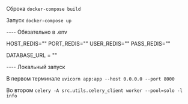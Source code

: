 Сброка ```docker-compose build```

Запуск ```docker-compose up```

---- Обязательно в .env

HOST_REDIS=""
PORT_REDIS=""
USER_REDIS=""
PASS_REDIS=""

DATABASE_URL = ""

---- Локальный запуск

В первом терминале ```uvicorn app:app --host 0.0.0.0 --port 8000```

Во втором ```celery -A src.utils.celery_client worker --pool=solo -l info```